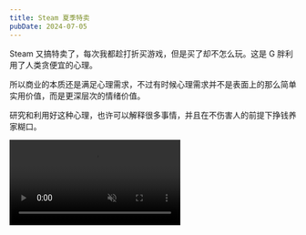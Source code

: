 ```yaml
---
title: Steam 夏季特卖
pubDate: 2024-07-05
---
```


Steam 又搞特卖了，每次我都趁打折买游戏，但是买了却不怎么玩。这是 G 胖利用了人类贪便宜的心理。

所以商业的本质还是满足心理需求，不过有时候心理需求并不是表面上的那么简单实用价值，而是更深层次的情绪价值。

研究和利用好这种心理，也许可以解释很多事情，并且在不伤害人的前提下挣钱养家糊口。

<video src="/videos/steam-summer-shopping.webm" autoplay loop muted />
